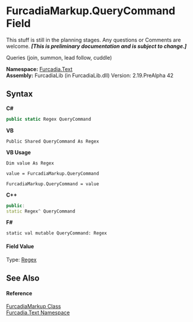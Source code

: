 # FurcadiaMarkup.QueryCommand Field
This stuff is still in the planning stages. Any questions or Comments are welcome. _**\[This is preliminary documentation and is subject to change.\]**_

Queries (join, summon, lead follow, cuddle)

**Namespace:**&nbsp;<a href="N_Furcadia_Text">Furcadia.Text</a><br />**Assembly:**&nbsp;FurcadiaLib (in FurcadiaLib.dll) Version: 2.19.PreAlpha 42

## Syntax

**C#**<br />
``` C#
public static Regex QueryCommand
```

**VB**<br />
``` VB
Public Shared QueryCommand As Regex
```

**VB Usage**<br />
``` VB Usage
Dim value As Regex

value = FurcadiaMarkup.QueryCommand

FurcadiaMarkup.QueryCommand = value
```

**C++**<br />
``` C++
public:
static Regex^ QueryCommand
```

**F#**<br />
``` F#
static val mutable QueryCommand: Regex
```


#### Field Value
Type: <a href="http://msdn2.microsoft.com/en-us/library/6f7hht7k" target="_blank">Regex</a>

## See Also


#### Reference
<a href="T_Furcadia_Text_FurcadiaMarkup">FurcadiaMarkup Class</a><br /><a href="N_Furcadia_Text">Furcadia.Text Namespace</a><br />